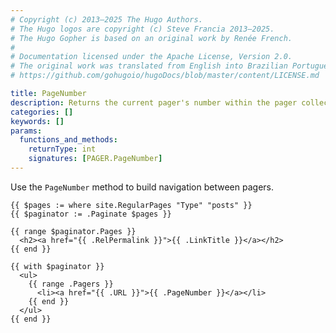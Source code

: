 ```yaml
---
# Copyright (c) 2013–2025 The Hugo Authors.
# The Hugo logos are copyright (c) Steve Francia 2013–2025.
# The Hugo Gopher is based on an original work by Renée French.
#
# Documentation licensed under the Apache License, Version 2.0.
# The original work was translated from English into Brazilian Portuguese.
# https://github.com/gohugoio/hugoDocs/blob/master/content/LICENSE.md

title: PageNumber
description: Returns the current pager's number within the pager collection.
categories: []
keywords: []
params:
  functions_and_methods:
    returnType: int
    signatures: [PAGER.PageNumber]
---
```


Use the `PageNumber` method to build navigation between pagers.

```go-html-template
{{ $pages := where site.RegularPages "Type" "posts" }}
{{ $paginator := .Paginate $pages }}

{{ range $paginator.Pages }}
  <h2><a href="{{ .RelPermalink }}">{{ .LinkTitle }}</a></h2>
{{ end }}

{{ with $paginator }}
  <ul>
    {{ range .Pagers }}
      <li><a href="{{ .URL }}">{{ .PageNumber }}</a></li>
    {{ end }}
  </ul>
{{ end }}
```
